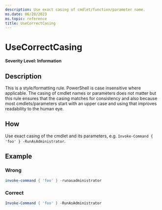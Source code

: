 ```yaml
---
description: Use exact casing of cmdlet/function/parameter name.
ms.date: 06/28/2023
ms.topic: reference
title: UseCorrectCasing
---
```

# UseCorrectCasing

**Severity Level: Information**

## Description

This is a style/formatting rule. PowerShell is case insensitive where applicable. The casing of
cmdlet names or parameters does not matter but this rule ensures that the casing matches for
consistency and also because most cmdlets/parameters start with an upper case and using that
improves readability to the human eye.

## How

Use exact casing of the cmdlet and its parameters, e.g.
`Invoke-Command { 'foo' } -RunAsAdministrator`.

## Example

### Wrong

```powershell
invoke-command { 'foo' } -runasadministrator
```

### Correct

```powershell
Invoke-Command { 'foo' } -RunAsAdministrator
```
